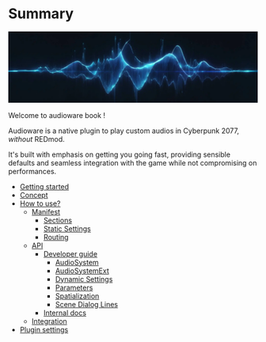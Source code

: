 # Summary

![Cover image](./assets/cover.webp)

Welcome to audioware book !

Audioware is a native plugin to play custom audios in Cyberpunk 2077, *without* REDmod.

It's built with emphasis on getting you going fast, providing sensible defaults and seamless integration with the game while not compromising on performances.

- [Getting started](./GETTING-STARTED.md)
- [Concept](./CONCEPT.md)
- [How to use?](./HOWTO.md)
  - [Manifest](./MANIFEST.md)
    - [Sections](./SECTIONS.md)
    - [Static Settings](./SETTINGS.md)
    - [Routing](./ROUTING.md)
  - [API](./API.md)
    - [Developer guide](./GUIDE.md)
      - [AudioSystem](./AUDIO_SYSTEM.md)
      - [AudioSystemExt](./AUDIO_SYSTEM_EXT.md)
      - [Dynamic Settings](./AUDIO_SETTINGS_EXT.md)
      - [Parameters](./PARAMETERS.md)
      - [Spatialization](./SPATIALIZATION.md)
      - [Scene Dialog Lines](./SCENE_DIALOG_LINES.md)
    - [Internal docs](./DOCS.md)
  - [Integration](./INTEGRATION.md)
- [Plugin settings](./MOD_SETTINGS.md)
